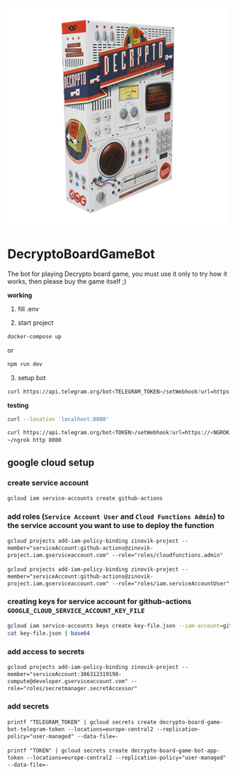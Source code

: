 ![logo](./avatar/decrypto-board-game-bot.jpg)

# DecryptoBoardGameBot

The bot for playing Decrypto board game, you must use it only to try how it works, then please buy the game itself ;)

**working**

1. fill .env

2. start project

```bash
docker-compose up
```

or

```bash
npm run dev
```

3. setup bot

```bash
curl https://api.telegram.org/bot<TELEGRAM_TOKEN>/setWebhook?url=https://europe-central2-zinovik-project.cloudfunctions.net/decrypto-board-game-bot?token=<TOKEN>
```

**testing**

```bash
curl --location 'localhost:8080'
```

```bash
curl https://api.telegram.org/bot<TOKEN>/setWebhook?url=https://<NGROK ID>.ngrok.io/index
~/ngrok http 8080
```

## google cloud setup

### create service account

```bash
gcloud iam service-accounts create github-actions
```

### add roles (`Service Account User` and `Cloud Functions Admin`) to the service account you want to use to deploy the function

```
gcloud projects add-iam-policy-binding zinovik-project --member="serviceAccount:github-actions@zinovik-project.iam.gserviceaccount.com" --role="roles/cloudfunctions.admin"

gcloud projects add-iam-policy-binding zinovik-project --member="serviceAccount:github-actions@zinovik-project.iam.gserviceaccount.com" --role="roles/iam.serviceAccountUser"
```

### creating keys for service account for github-actions `GOOGLE_CLOUD_SERVICE_ACCOUNT_KEY_FILE`

```bash
gcloud iam service-accounts keys create key-file.json --iam-account=github-actions@appspot.gserviceaccount.com
cat key-file.json | base64
```

### add access to secrets

```
gcloud projects add-iam-policy-binding zinovik-project --member="serviceAccount:306312319198-compute@developer.gserviceaccount.com" --role="roles/secretmanager.secretAccessor"
```

### add secrets

```
printf "TELEGRAM_TOKEN" | gcloud secrets create decrypto-board-game-bot-telegram-token --locations=europe-central2 --replication-policy="user-managed" --data-file=-

printf "TOKEN" | gcloud secrets create decrypto-board-game-bot-app-token --locations=europe-central2 --replication-policy="user-managed" --data-file=-
```
